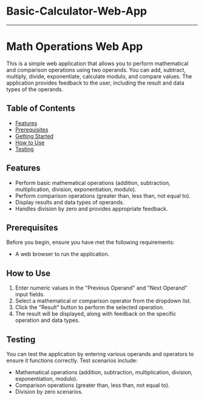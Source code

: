 # Basic-Calculator-Web-App


---

# Math Operations Web App

This is a simple web application that allows you to perform mathematical and comparison operations using two operands. You can add, subtract, multiply, divide, exponentiate, calculate modulo, and compare values. The application provides feedback to the user, including the result and data types of the operands.

## Table of Contents

- [Features](#features)
- [Prerequisites](#prerequisites)
- [Getting Started](#getting-started)
- [How to Use](#how-to-use)
- [Testing](#testing)


## Features

- Perform basic mathematical operations (addition, subtraction, multiplication, division, exponentiation, modulo).
- Perform comparison operations (greater than, less than, not equal to).
- Display results and data types of operands.
- Handles division by zero and provides appropriate feedback.

## Prerequisites

Before you begin, ensure you have met the following requirements:

- A web browser to run the application.

## How to Use

1. Enter numeric values in the "Previous Operand" and "Next Operand" input fields.
2. Select a mathematical or comparison operator from the dropdown list.
3. Click the "Result" button to perform the selected operation.
4. The result will be displayed, along with feedback on the specific operation and data types.

## Testing

You can test the application by entering various operands and operators to ensure it functions correctly. Test scenarios include:

- Mathematical operations (addition, subtraction, multiplication, division, exponentiation, modulo).
- Comparison operations (greater than, less than, not equal to).
- Division by zero scenarios.


